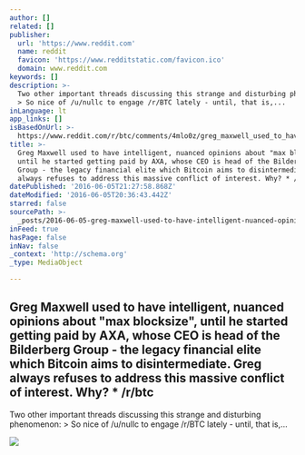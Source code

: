 ```yaml
---
author: []
related: []
publisher:
  url: 'https://www.reddit.com'
  name: reddit
  favicon: 'https://www.redditstatic.com/favicon.ico'
  domain: www.reddit.com
keywords: []
description: >-
  Two other important threads discussing this strange and disturbing phenomenon:
  > So nice of /u/nullc to engage /r/BTC lately - until, that is,...
inLanguage: lt
app_links: []
isBasedOnUrl: >-
  https://www.reddit.com/r/btc/comments/4mlo0z/greg_maxwell_used_to_have_intelligent_nuanced/
title: >-
  Greg Maxwell used to have intelligent, nuanced opinions about "max blocksize",
  until he started getting paid by AXA, whose CEO is head of the Bilderberg
  Group - the legacy financial elite which Bitcoin aims to disintermediate. Greg
  always refuses to address this massive conflict of interest. Why? * /r/btc
datePublished: '2016-06-05T21:27:58.868Z'
dateModified: '2016-06-05T20:36:43.442Z'
starred: false
sourcePath: >-
  _posts/2016-06-05-greg-maxwell-used-to-have-intelligent-nuanced-opinions-abou.md
inFeed: true
hasPage: false
inNav: false
_context: 'http://schema.org'
_type: MediaObject

---
```

<article style=""><h1>Greg Maxwell used to have intelligent, nuanced opinions about "max blocksize", until he started getting paid by AXA, whose CEO is head of the Bilderberg Group - the legacy financial elite which Bitcoin aims to disintermediate. Greg always refuses to address this massive conflict of interest. Why? * /r/btc</h1><p>Two other important threads discussing this strange and disturbing phenomenon: &gt; So nice of /u/nullc to engage /r/BTC lately - until, that is,...</p><img src="https://www.redditstatic.com/icon.png" /></article>